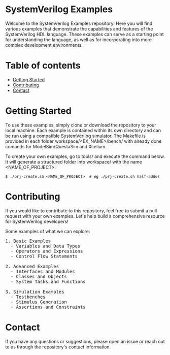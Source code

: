 SystemVerilog Examples
======================

Welcome to the SystemVerilog Examples repository! Here you will find various examples that demonstrate the capabilities and features of the SystemVerilog HDL language. These examples can serve as a starting point for understanding the language, as well as for incorporating into more complex development environments.


Table of contents
=================

<!--ts-->
   * [Getting Started](#getting-started)
   * [Contributing](#contributing)
   * [Contact](#contact)
<!--te-->


Getting Started
===============

To use these examples, simply clone or download the repository to your local machine. Each example is contained within its own directory and can be run using a compatible SystemVerilog simulator. The Makefile is provided in each folder workspace/<EX_NAME>/bench/ with already done comands for ModelSim/QuestaSim and Xcelium.

To create your own examples, go to tools/ and execute the command below. It will generate a structured folder into workspace/ with the name <NAME_OF_PROJECT>.

```
$ ./prj-create.sh <NAME_OF_PROJECT>  # eg ./prj-create.sh half-adder
```

Contributing
============

If you would like to contribute to this repository, feel free to submit a pull request with your own examples. Let's help build a comprehensive resource for SystemVerilog developers!

Some examples of what we can explore:

<pre>
1. Basic Examples
  - Variables and Data Types
  - Operators and Expressions
  - Control Flow Statements

2. Advanced Examples
  - Interfaces and Modules
  - Classes and Objects
  - System Tasks and Functions

3. Simulation Examples
  - Testbenches
  - Stimulus Generation
  - Assertions and Constraints
</pre>

Contact
=======

If you have any questions or suggestions, please open an issue or reach out to us through the repository's contact information.